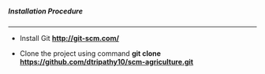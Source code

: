 ##### Installation Procedure
-------------

* Install Git **http://git-scm.com/**

* Clone the project using command **git clone https://github.com/dtripathy10/scm-agriculture.git**


